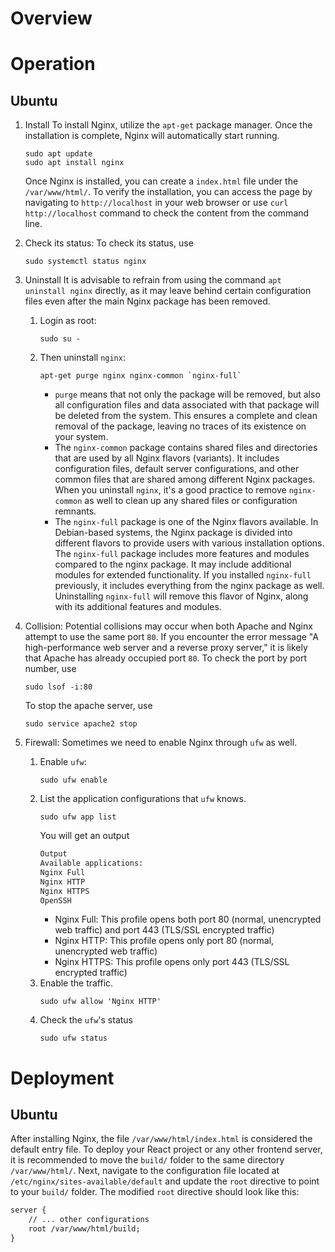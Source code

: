 # Overview

# Operation
## Ubuntu
1. Install
    To install Nginx, utilize the `apt-get` package manager. Once the installation is complete, Nginx will automatically start running.
    ```shell
    sudo apt update
    sudo apt install nginx
    ```
    Once Nginx is installed, you can create a `index.html` file under the `/var/www/html/`. To verify the installation, you can access the page by navigating to `http://localhost` in your web browser or use `curl http://localhost` command to check the content from the command line.

2. Check its status:
    To check its status, use
    ```shell
    sudo systemctl status nginx
    ```

3. Uninstall
    It is advisable to refrain from using the command `apt uninstall nginx` directly, as it may leave behind certain configuration files even after the main Nginx package has been removed.
    1. Login as root:
        ```shell
        sudo su -
        ```
    2. Then uninstall `nginx`:
        ```shell
        apt-get purge nginx nginx-common `nginx-full`
        ```
        - `purge` means that not only the package will be removed, but also all configuration files and data associated with that package will be deleted from the system. This ensures a complete and clean removal of the package, leaving no traces of its existence on your system.
        - The `nginx-common` package contains shared files and directories that are used by all Nginx flavors (variants). It includes configuration files, default server configurations, and other common files that are shared among different Nginx packages. When you uninstall `nginx`, it's a good practice to remove `nginx-common` as well to clean up any shared files or configuration remnants.
        - The `nginx-full` package is one of the Nginx flavors available. In Debian-based systems, the Nginx package is divided into different flavors to provide users with various installation options. The `nginx-full` package includes more features and modules compared to the nginx package. It may include additional modules for extended functionality. If you installed `nginx-full` previously, it includes everything from the nginx package as well. Uninstalling `nginx-full` will remove this flavor of Nginx, along with its additional features and modules.


4. Collision:
    Potential collisions may occur when both Apache and Nginx attempt to use the same port `80`. If you encounter the error message "A high-performance web server and a reverse proxy server," it is likely that Apache has already occupied port `80`.
    To check the port by port number, use
    ```shell
    sudo lsof -i:80
    ```
    To stop the apache server, use
    ```shell
    sudo service apache2 stop
    ```

5. Firewall:
    Sometimes we need to enable Nginx through `ufw` as well.
    1. Enable `ufw`:
        ```shell
        sudo ufw enable
        ```
    2. List the application configurations that `ufw` knows.
        ```shell
        sudo ufw app list
        ```
        You will get an output
        ```txt
        Output
        Available applications:
        Nginx Full
        Nginx HTTP
        Nginx HTTPS
        OpenSSH
        ```
        - Nginx Full: This profile opens both port 80 (normal, unencrypted web traffic) and port 443 (TLS/SSL encrypted traffic)
        - Nginx HTTP: This profile opens only port 80 (normal, unencrypted web traffic)
        - Nginx HTTPS: This profile opens only port 443 (TLS/SSL encrypted traffic)
    3. Enable the traffic.
        ```shell
        sudo ufw allow 'Nginx HTTP'
        ```
    4. Check the `ufw`'s status
        ```shell
        sudo ufw status
        ```

# Deployment
## Ubuntu
After installing Nginx, the file `/var/www/html/index.html` is considered the default entry file. To deploy your React project or any other frontend server, it is recommended to move the `build/` folder to the same directory `/var/www/html/`. Next, navigate to the configuration file located at `/etc/nginx/sites-available/default` and update the `root` directive to point to your `build/` folder. The modified `root` directive should look like this:
```txt
server {
    // ... other configurations
    root /var/www/html/build;
}
```

